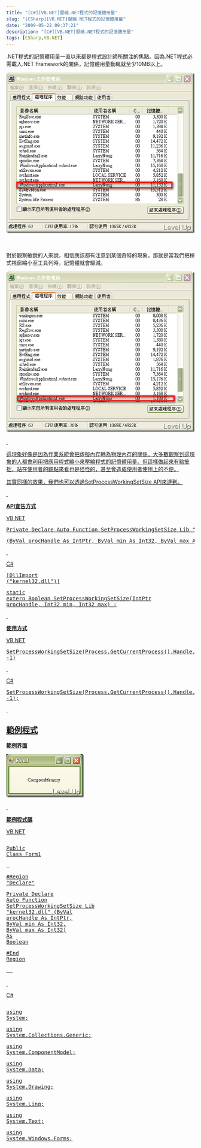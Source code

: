 ```yaml
---
title: "[C#][VB.NET]壓縮.NET程式的記憶體用量"
slug: "[CSharp][VB.NET]壓縮.NET程式的記憶體用量"
date: "2009-05-22 09:37:21"
description: "[C#][VB.NET]壓縮.NET程式的記憶體用量"
tags: [CSharp,VB.NET]
---
```


<p>.NET程式的記憶體用量一直以來都是程式設計師所關注的焦點。因為.NET程式必需載入.NET Framework的關係，記憶體用量動輒就至少10MB以上。</p><p><img style="border-right-width: 0px; border-top-width: 0px; border-bottom-width: 0px; border-left-width: 0px" border="0" alt="image" width="507" height="429" src="\images\posts\8522\image_thumb.png" /></a></p><p> </p><p>對於觀察敏銳的人來說，相信應該都有注意到某個奇特的現象，那就是當我們把程式視窗縮小至工具列時，記憶體就會驟減。</p><p><a href="http://files.dotblogs.com.tw/larrynung/0905/170e43632c67.NET_13DBE/image_4.png"><img style="border-right-width: 0px; border-top-width: 0px; border-bottom-width: 0px; border-left-width: 0px" border="0" alt="image" width="507" height="429" src="\images\posts\8522\image_thumb_1.png" /></p><p> </p><p>這現象好像是因為作業系統會把虛擬內存轉為物理內存的關係。大多數觀察到這現象的人都會利用把應用程式縮小來壓縮程式的記憶體用量。但這樣做起來有點笨拙，站在使用者的觀點來看也是怪怪的，甚至會造成使用者使用上的不便。</p><p>其實同樣的效果，我們也可以透過SetProcessWorkingSetSize API來達到。</p><p> </p><p><strong>API宣告方式</strong></p><p>VB.NET</p><div class="csharpcode"><pre class="alt"><span class="kwrd">Private</span> <span class="kwrd">Declare</span> <span class="kwrd">Auto</span> <span class="kwrd">Function</span> SetProcessWorkingSetSize <span class="kwrd">Lib</span> <span class="str">"kernel32.dll"</span> _</pre><pre>
(<span class="kwrd">ByVal</span> procHandle <span class="kwrd">As</span> IntPtr, <span class="kwrd">ByVal</span> min <span class="kwrd">As</span> Int32, <span class="kwrd">ByVal</span> max <span class="kwrd">As</span> Int32) <span class="kwrd">As</span> Boolean</pre></div><p /><style type="text/css"><![CDATA[



.csharpcode, .csharpcode pre
{
	font-size: small;
	color: black;
	font-family: consolas, "Courier New", courier, monospace;
	background-color: #ffffff;
	/*white-space: pre;*/
}
.csharpcode pre { margin: 0em; }
.csharpcode .rem { color: #008000; }
.csharpcode .kwrd { color: #0000ff; }
.csharpcode .str { color: #006080; }
.csharpcode .op { color: #0000c0; }
.csharpcode .preproc { color: #cc6633; }
.csharpcode .asp { background-color: #ffff00; }
.csharpcode .html { color: #800000; }
.csharpcode .attr { color: #ff0000; }
.csharpcode .alt 
{
	background-color: #f4f4f4;
	width: 100%;
	margin: 0em;
}
.csharpcode .lnum { color: #606060; }]]></style><p> </p><p>C#</p><div class="csharpcode"><pre class="alt">
[DllImport (<span class="str">"kernel32.dll"</span>)]</pre><pre><span class="kwrd">static</span> <span class="kwrd">extern</span> Boolean SetProcessWorkingSetSize(IntPtr procHandle, Int32 min, Int32 max) ; </pre></div><p /><style type="text/css"><![CDATA[


.csharpcode, .csharpcode pre
{
	font-size: small;
	color: black;
	font-family: consolas, "Courier New", courier, monospace;
	background-color: #ffffff;
	/*white-space: pre;*/
}
.csharpcode pre { margin: 0em; }
.csharpcode .rem { color: #008000; }
.csharpcode .kwrd { color: #0000ff; }
.csharpcode .str { color: #006080; }
.csharpcode .op { color: #0000c0; }
.csharpcode .preproc { color: #cc6633; }
.csharpcode .asp { background-color: #ffff00; }
.csharpcode .html { color: #800000; }
.csharpcode .attr { color: #ff0000; }
.csharpcode .alt 
{
	background-color: #f4f4f4;
	width: 100%;
	margin: 0em;
}
.csharpcode .lnum { color: #606060; }]]></style><p> </p><p><strong>使用方式</strong></p><div class="csharpcode">VB.NET <pre class="alt">
SetProcessWorkingSetSize(Process.GetCurrentProcess().Handle, -1, -1)</pre></div><p /><style type="text/css"><![CDATA[



.csharpcode, .csharpcode pre
{
	font-size: small;
	color: black;
	font-family: consolas, "Courier New", courier, monospace;
	background-color: #ffffff;
	/*white-space: pre;*/
}
.csharpcode pre { margin: 0em; }
.csharpcode .rem { color: #008000; }
.csharpcode .kwrd { color: #0000ff; }
.csharpcode .str { color: #006080; }
.csharpcode .op { color: #0000c0; }
.csharpcode .preproc { color: #cc6633; }
.csharpcode .asp { background-color: #ffff00; }
.csharpcode .html { color: #800000; }
.csharpcode .attr { color: #ff0000; }
.csharpcode .alt 
{
	background-color: #f4f4f4;
	width: 100%;
	margin: 0em;
}
.csharpcode .lnum { color: #606060; }]]></style><p> </p><p>C#</p><div class="csharpcode"><pre class="alt">
SetProcessWorkingSetSize(Process.GetCurrentProcess().Handle, -1, -1);</pre></div><p /><style type="text/css"><![CDATA[


.csharpcode, .csharpcode pre
{
	font-size: small;
	color: black;
	font-family: consolas, "Courier New", courier, monospace;
	background-color: #ffffff;
	/*white-space: pre;*/
}
.csharpcode pre { margin: 0em; }
.csharpcode .rem { color: #008000; }
.csharpcode .kwrd { color: #0000ff; }
.csharpcode .str { color: #006080; }
.csharpcode .op { color: #0000c0; }
.csharpcode .preproc { color: #cc6633; }
.csharpcode .asp { background-color: #ffff00; }
.csharpcode .html { color: #800000; }
.csharpcode .attr { color: #ff0000; }
.csharpcode .alt 
{
	background-color: #f4f4f4;
	width: 100%;
	margin: 0em;
}
.csharpcode .lnum { color: #606060; }]]></style><p> </p><h2>範例程式</h2><p><strong>範例界面</strong></p><p><img style="border-bottom: 0px; border-left: 0px; border-top: 0px; border-right: 0px" border="0" alt="image" width="208" height="116" src="\images\posts\8522\image17_thumb.png" /></p><p> </p><p><strong>範例程式碼</strong></p><p>VB.NET</p><div style="width: 615px; height: 361px; overflow: auto"><div class="csharpcode"><pre class="alt"><span class="kwrd">Public</span> <span class="kwrd">Class</span> Form1</pre><pre>
 </pre><pre class="alt"><span class="preproc">#Region</span> <span class="str">"Declare"</span></pre><pre>
    <span class="kwrd">Private</span> <span class="kwrd">Declare</span> <span class="kwrd">Auto</span> <span class="kwrd">Function</span> SetProcessWorkingSetSize <span class="kwrd">Lib</span> <span class="str">"kernel32.dll"</span> (<span class="kwrd">ByVal</span> procHandle <span class="kwrd">As</span> IntPtr, <span class="kwrd">ByVal</span> min <span class="kwrd">As</span> Int32, <span class="kwrd">ByVal</span> max <span class="kwrd">As</span> Int32) <span class="kwrd">As</span> <span class="kwrd">Boolean</span></pre><pre class="alt"><span class="preproc">#End Region</span></pre><pre>
 </pre><pre class="alt">
  </pre><pre><span class="preproc">#Region</span> <span class="str">"Private Method"</span></pre><pre class="alt">
    <span class="kwrd">Private</span> <span class="kwrd">Sub</span> CompressMemory()</pre><pre>
        SetProcessWorkingSetSize(Process.GetCurrentProcess().Handle, -1, -1)</pre><pre class="alt">
    <span class="kwrd">End</span> <span class="kwrd">Sub</span></pre><pre><span class="preproc">#End Region</span></pre><pre class="alt">
 </pre><pre>
 </pre><pre class="alt"><span class="preproc">#Region</span> <span class="str">"Event Process"</span></pre><pre>
    <span class="kwrd">Private</span> <span class="kwrd">Sub</span> Button1_Click(<span class="kwrd">ByVal</span> sender <span class="kwrd">As</span> System.<span class="kwrd">Object</span>, <span class="kwrd">ByVal</span> e <span class="kwrd">As</span> System.EventArgs) <span class="kwrd">Handles</span> Button1.Click</pre><pre class="alt">
        CompressMemory()</pre><pre>
    <span class="kwrd">End</span> <span class="kwrd">Sub</span></pre><pre class="alt"><span class="preproc">#End Region</span></pre><pre><span class="kwrd">End</span> <span class="kwrd">Class</span></pre></div></div><p /><style type="text/css"><![CDATA[



.csharpcode, .csharpcode pre
{
	font-size: small;
	color: black;
	font-family: consolas, "Courier New", courier, monospace;
	background-color: #ffffff;
	/*white-space: pre;*/
}
.csharpcode pre { margin: 0em; }
.csharpcode .rem { color: #008000; }
.csharpcode .kwrd { color: #0000ff; }
.csharpcode .str { color: #006080; }
.csharpcode .op { color: #0000c0; }
.csharpcode .preproc { color: #cc6633; }
.csharpcode .asp { background-color: #ffff00; }
.csharpcode .html { color: #800000; }
.csharpcode .attr { color: #ff0000; }
.csharpcode .alt 
{
	background-color: #f4f4f4;
	width: 100%;
	margin: 0em;
}
.csharpcode .lnum { color: #606060; }]]></style><p> </p><p>C#</p><div style="width: 617px; height: 369px; overflow: auto"><div class="csharpcode"><pre class="alt"><span class="kwrd">using</span> System;</pre><pre><span class="kwrd">using</span> System.Collections.Generic;</pre><pre class="alt"><span class="kwrd">using</span> System.ComponentModel;</pre><pre><span class="kwrd">using</span> System.Data;</pre><pre class="alt"><span class="kwrd">using</span> System.Drawing;</pre><pre><span class="kwrd">using</span> System.Linq;</pre><pre class="alt"><span class="kwrd">using</span> System.Text;</pre><pre><span class="kwrd">using</span> System.Windows.Forms;</pre><pre class="alt"><span class="kwrd">using</span> System.Runtime.InteropServices;</pre><pre><span class="kwrd">using</span> System.Diagnostics;</pre><pre class="alt">
 </pre><pre><span class="kwrd">namespace</span> WindowsFormsApplication1</pre><pre class="alt">
{</pre><pre>
    <span class="kwrd">public</span> <span class="kwrd">partial</span> <span class="kwrd">class</span> Form1 : Form</pre><pre class="alt">
    {</pre><pre>
        [DllImport (<span class="str">"kernel32.dll"</span>)]</pre><pre class="alt">
        <span class="kwrd">static</span> <span class="kwrd">extern</span> Boolean SetProcessWorkingSetSize(IntPtr procHandle, Int32 min, Int32 max) ; </pre><pre>
 </pre><pre class="alt">
        <span class="kwrd">public</span> Form1()</pre><pre>
        {</pre><pre class="alt">
            InitializeComponent();</pre><pre>
        }</pre><pre class="alt">
 </pre><pre>
        <span class="kwrd">private</span> <span class="kwrd">void</span> CompressMemory()</pre><pre class="alt">
        {</pre><pre>
            SetProcessWorkingSetSize(Process.GetCurrentProcess().Handle, -1, -1);</pre><pre class="alt">
        }</pre><pre>
 </pre><pre class="alt">
        <span class="kwrd">private</span> <span class="kwrd">void</span> button1_Click(<span class="kwrd">object</span> sender, EventArgs e)</pre><pre>
        {</pre><pre class="alt">
            CompressMemory();</pre><pre>
        }</pre><pre class="alt">
    }</pre><pre>
}</pre></div></div><p /><style type="text/css"><![CDATA[


.csharpcode, .csharpcode pre
{
	font-size: small;
	color: black;
	font-family: consolas, "Courier New", courier, monospace;
	background-color: #ffffff;
	/*white-space: pre;*/
}
.csharpcode pre { margin: 0em; }
.csharpcode .rem { color: #008000; }
.csharpcode .kwrd { color: #0000ff; }
.csharpcode .str { color: #006080; }
.csharpcode .op { color: #0000c0; }
.csharpcode .preproc { color: #cc6633; }
.csharpcode .asp { background-color: #ffff00; }
.csharpcode .html { color: #800000; }
.csharpcode .attr { color: #ff0000; }
.csharpcode .alt 
{
	background-color: #f4f4f4;
	width: 100%;
	margin: 0em;
}
.csharpcode .lnum { color: #606060; }]]></style>
